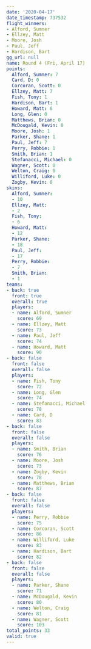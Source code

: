 ```yaml
---
date: '2020-04-17'
date_timestamp: 737532
flight_winners:
- Alford, Sumner
- Ellzey, Matt
- Moore, Josh
- Paul, Jeff
- Hardison, Bart
gg_url: null
name: Round 4 (Fri, April 17)
points:
  Alford, Sumner: 7
  Card, D: 0
  Corcoran, Scott: 0
  Ellzey, Matt: 7
  Fish, Tony: 1
  Hardison, Bart: 1
  Howard, Matt: 6
  Long, Glen: 0
  Matthews, Brian: 0
  McDougald, Kevin: 0
  Moore, Josh: 1
  Parker, Shane: 1
  Paul, Jeff: 7
  Perry, Robbie: 1
  Smith, Brian: 1
  Stefanacci, Michael: 0
  Wagner, Scott: 0
  Welton, Craig: 0
  Williford, Luke: 0
  Zogby, Kevin: 0
skins:
  Alford, Sumner:
  - 10
  Ellzey, Matt:
  - 2
  Fish, Tony:
  - 6
  Howard, Matt:
  - 12
  Parker, Shane:
  - 18
  Paul, Jeff:
  - 17
  Perry, Robbie:
  - 7
  Smith, Brian:
  - 1
teams:
- back: true
  front: true
  overall: true
  players:
  - name: Alford, Sumner
    score: 69
  - name: Ellzey, Matt
    score: 73
  - name: Paul, Jeff
    score: 74
  - name: Howard, Matt
    score: 90
- back: false
  front: false
  overall: false
  players:
  - name: Fish, Tony
    score: 72
  - name: Long, Glen
    score: 74
  - name: Stefanacci, Michael
    score: 78
  - name: Card, D
    score: 83
- back: false
  front: false
  overall: false
  players:
  - name: Smith, Brian
    score: 76
  - name: Moore, Josh
    score: 73
  - name: Zogby, Kevin
    score: 78
  - name: Matthews, Brian
    score: 87
- back: false
  front: false
  overall: false
  players:
  - name: Perry, Robbie
    score: 75
  - name: Corcoran, Scott
    score: 86
  - name: Williford, Luke
    score: 83
  - name: Hardison, Bart
    score: 82
- back: false
  front: false
  overall: false
  players:
  - name: Parker, Shane
    score: 71
  - name: McDougald, Kevin
    score: 80
  - name: Welton, Craig
    score: 81
  - name: Wagner, Scott
    score: 103
total_points: 33
valid: true
---
```

